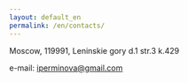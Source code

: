 ```yaml
---
layout: default_en
permalink: /en/contacts/
---
```


Moscow, 119991, Leninskie gory d.1 str.3 k.429 

e-mail: [iperminova@gmail.com](mailto:iperminova@gmail.com)